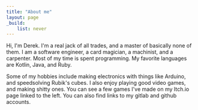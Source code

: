 ```yaml
---
title: "About me"
layout: page
_build:
    list: never
---
```


Hi, I'm Derek. I'm a real jack of all trades, and a master of basically none of them. I am a software engineer, a card magician, a machinist, and a carpenter. Most of my time is spent programming. My favorite languages are Kotlin, Java, and Ruby.

Some of my hobbies include making electronics with things like Arduino, and speedsolving Rubik's cubes. I also enjoy playing good video games, and making shitty ones. You can see a few games I've made on my Itch.io page linked to the left. You can also find links to my gitlab and github accounts.